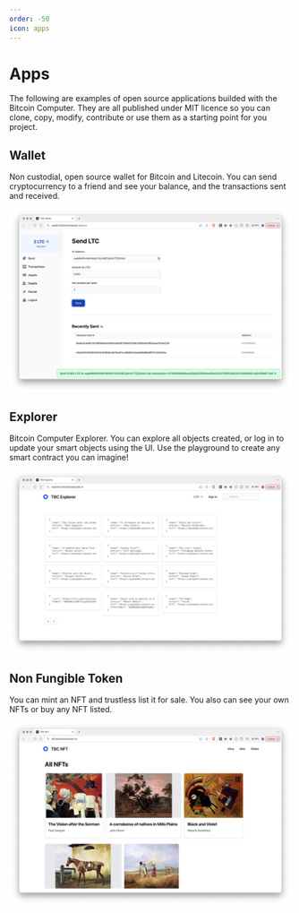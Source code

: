 ```yaml
---
order: -50
icon: apps
---
```


# Apps
The following are examples of open source applications builded with the Bitcoin Computer. They are all published under MIT licence so you can clone, copy, modify, contribute or use them as a starting point for you project. 

## Wallet

Non custodial, open source wallet for Bitcoin and Litecoin. You can send cryptocurrency to a friend and see your balance, and the transactions sent and received.

[![wallet.bitcoincomputer.io](images/wallet.jpg)](https://wallet.bitcoincomputer.io)

## Explorer
Bitcoin Computer Explorer. You can explore all objects created, or log in to update your smart objects using the UI. Use the playground to create any smart contract you can imagine!

[![explorer.bitcoincomputer.io](images/explorer.jpg)](https://explorer.bitcoincomputer.io)


## Non Fungible Token

You can mint an NFT and trustless list it for sale. You also can see your own NFTs or buy any NFT listed. 

[![nft.bitcoincomputer.io](images/nft.jpg)](https://nft.bitcoincomputer.io)